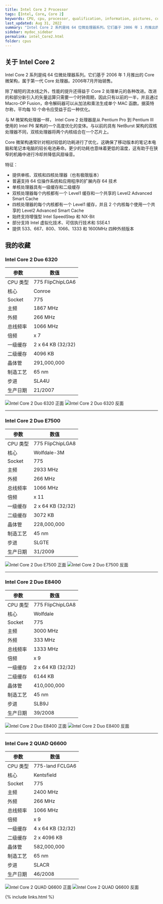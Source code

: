 ```yaml
---
title: Intel Core 2 Processor
tags: [Intel, Core, Core 2]
keywords: CPU, cpu, processor, qualification, information, pictures, core, frequency, chip packaging, packaging, cpu info, x86, collection, amd, cyrix, harris, ibm, idt, iit, intel, motorola, nec, sgs, sgs-thomson, siemens, ST, signetics, mhs, ti, texas instruments, ulsi, umc, weitek, zilog, 808x, 8085, 8088, 8086, 80188, 80186, 80286, 286, 80386, 386, i386, Am386, 386sx, 386dx, 486, i486, 586, 486sx, 486dx, overdrive, 487, pentium, 586, 5x86, 386dlc, 386slc, 486dx2, mmx, ppro, pentium-pro, pro, athlon, duron, z80, dirk oppelt, dirk, oppelt, engineering, sample, samples
last_updated: Aug 31, 2022
summary: "Intel Core 2 系列是纯 64 位微处理器系列。它们基于 2006 年 1 月推出的 Core 微架构，属于第一代 Core 处理器。2006年7月开始销售。"
sidebar: mydoc_sidebar
permalink: intel_Core2.html
folder: cpus
---
```


## 关于 Intel Core 2

Intel Core 2 系列是纯 64 位微处理器系列。它们基于 2006 年 1 月推出的 Core 微架构，属于第一代 Core 处理器。2006年7月开始销售。

除了缩短的流水线之外，性能的提升还得益于 Core 2 处理单元的各种改进。改进的和部分新引入的矢量运算只需要一个时钟周期，因此只有以前的一半，并且通过 Macro-OP Fusion，命令解码器可以从加法和乘法生成单个 MAC 函数。据英特尔称，平均每 10 个命令应受益于后一种优化。

与 M 微架构处理器一样， Intel Core 2 处理器是从 Pentium Pro 到 Pentium III 使用的 Intel P6 架构的一个高度优化的变体。与以前的具有 NetBurst 架构的双核处理器不同，双核处理器将两个内核结合在一个芯片上。

Core 微架构通常针对相对较低的功耗进行了优化，这确保了移动版本的笔记本电脑和笔记本电脑的较长电池寿命。更少的功耗也意味着更低的温度，这有助于在狭窄的机箱中进行冷却并降低风扇噪音。

特征：
- 提供单核、双核和四核处理器（也有极限版本）
- 普遍支持 64 位操作系统和应用程序的扩展内存 64 技术
- 单核处理器具有一级缓存和二级缓存
- 双核处理器每个内核都有一个 Level1 缓存和一个共享的 Level2 Advanced Smart Cache
- 四核处理器的每个内核都有一个 Level1 缓存，并且 2 个内核每个使用一个共享的 Level2 Advanced Smart Cache
- 始终支持增强型 Intel SpeedStep 和 NX-Bit
- 部分支持 Intel 虚拟化技术、可信执行技术和 SSE4.1
- 提供 533、667、800、1066、1333 和 1600MHz 四种外频版本

## 我的收藏

### Intel Core 2 Duo 6320

| 参数 | 数值 |
| ------ | ------ |
| CPU 类型 | 775 FlipChipLGA6 |
| 核心 | Conroe |
| Socket | 775 |
| 主频 | 1867 MHz |
| 外频 | 266 MHz |
| 总线频率 | 1066 MHz |
| 倍频 | x 7 |
| 一级缓存 | 2 x 64 KB (32/32) |
| 二级缓存 | 4096 KB |
| 晶体管 | 291,000,000 |
| 制造工艺 | 65 nm |
| 步进 | SLA4U |
| 生产日期 | 21/2007 |

![Intel Core 2 Duo 6320 正面](/images/cpus/Intel/Intel_Core_2_Duo_6320_1.jpg)
![Intel Core 2 Duo 6320 反面](/images/cpus/Intel/Intel_Core_2_Duo_6320_2.jpg)

---------

### Intel Core 2 Duo E7500

| 参数 | 数值 |
| ------ | ------ |
| CPU 类型 | 775 FlipChipLGA8 |
| 核心 | Wolfdale-3M |
| Socket | 775 |
| 主频 | 2933 MHz |
| 外频 | 266 MHz |
| 总线频率 | 1066 MHz |
| 倍频 | x 11 |
| 一级缓存 | 2 x 64 KB (32/32) |
| 二级缓存 | 3072 KB |
| 晶体管 | 228,000,000 |
| 制造工艺 | 45 nm |
| 步进 | SLGTE |
| 生产日期 | 31/2009 |

![Intel Core 2 Duo E7500 正面](/images/cpus/Intel/Intel_Core_2_Duo_E7500_1.jpg)
![Intel Core 2 Duo E7500 反面](/images/cpus/Intel/Intel_Core_2_Duo_E7500_2.jpg)

---------

### Intel Core 2 Duo E8400

| 参数 | 数值 |
| ------ | ------ |
| CPU 类型 | 775 FlipChipLGA8 |
| 核心 | Wolfdale |
| Socket | 775 |
| 主频 | 3000 MHz |
| 外频 | 333 MHz |
| 总线频率 | 1333 MHz |
| 倍频 | x 9 |
| 一级缓存 | 2 x 64 KB (32/32) |
| 二级缓存 | 6144 KB |
| 晶体管 | 410,000,000 |
| 制造工艺 | 45 nm |
| 步进 | SLB9J |
| 生产日期 | 39/2008 |

![Intel Core 2 Duo E8400 正面](/images/cpus/Intel/Intel_Core_2_Duo_E8400_1.jpg)
![Intel Core 2 Duo E8400 反面](/images/cpus/Intel/Intel_Core_2_Duo_E8400_2.jpg)

---------

### Intel Core 2 QUAD Q6600

| 参数 | 数值 |
| ------ | ------ |
| CPU 类型 | 775-land FCLGA6 |
| 核心 | Kentsfield |
| Socket | 775 |
| 主频 | 2400 MHz |
| 外频 | 266 MHz |
| 总线频率 | 1066 MHz |
| 倍频 | x 9 |
| 一级缓存 | 4 x 64 KB (32/32) |
| 二级缓存 | 2 x 4096 KB |
| 晶体管 | 582,000,000 |
| 制造工艺 | 65 nm |
| 步进 | SLACR |
| 生产日期 | 46/2008 |

![Intel Core 2 QUAD Q6600 正面](/images/cpus/Intel/Intel_Core_2_QUAD_Q6600_1.jpg)
![Intel Core 2 QUAD Q6600 反面](/images/cpus/Intel/Intel_Core_2_QUAD_Q6600_2.jpg)

{% include links.html %}

